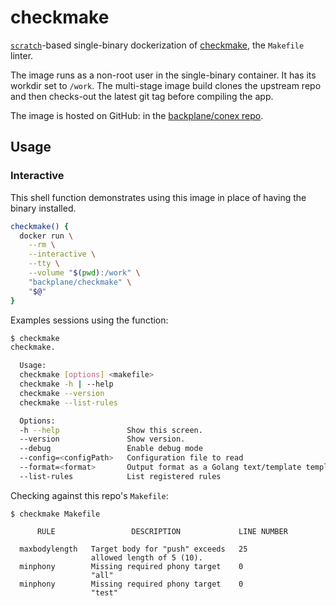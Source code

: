 # checkmake

[`scratch`](https://hub.docker.com/_/scratch/)-based single-binary dockerization
of [checkmake](https://github.com/mrtazz/checkmake/), the `Makefile` linter.

The image runs as a non-root user in the single-binary container. It has its
workdir set to `/work`. The multi-stage image build clones the upstream repo
and then checks-out the latest git tag before compiling the app.

The image is hosted on GitHub: in the [backplane/conex repo](https://github.com/backplane/conex/tree/main/checkmake).

## Usage

### Interactive

This shell function demonstrates using this image in place of having the binary
installed.

```sh
checkmake() {
  docker run \
    --rm \
    --interactive \
    --tty \
    --volume "$(pwd):/work" \
    "backplane/checkmake" \
    "$@"
}
```

Examples sessions using the function:

```sh
$ checkmake
checkmake.

  Usage:
  checkmake [options] <makefile>
  checkmake -h | --help
  checkmake --version
  checkmake --list-rules

  Options:
  -h --help               Show this screen.
  --version               Show version.
  --debug                 Enable debug mode
  --config=<configPath>   Configuration file to read
  --format=<format>       Output format as a Golang text/template template
  --list-rules            List registered rules
```

Checking against this repo's `Makefile`:

```
$ checkmake Makefile 
                                                                
      RULE                 DESCRIPTION             LINE NUMBER  
                                                                
  maxbodylength   Target body for "push" exceeds   25           
                  allowed length of 5 (10).                     
  minphony        Missing required phony target    0            
                  "all"                                         
  minphony        Missing required phony target    0            
                  "test"                                        
```
